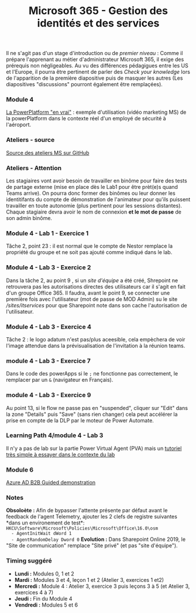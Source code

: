 ﻿---
title: Microsoft 365 - Gestion des identités et des services
goDeploy: true
o365: true
---
<div id="conseils">
  Il ne s'agit pas d'un stage d'introduction ou de <i>premier niveau</i> : Comme il prépare l'apprenant au métier d'administrateur Microsoft 365, il exige des prérequis non négligeables.
  Au vu des différences pédagigues entre les US et l'Europe, il pourra être pertinent de parler des <i>Check your knowledge</i> lors de l'apparition de la première diapositive puis de masquer les autres (Les diapositives "discussions" pourront également être remplaçées).
  <h3>Module 4</h3>
  <a href="https://youtu.be/tBc9ophAYCc" target="_blank">La PowerPlatform "en vrai"</a> : exemple d'utilisation (vidéo marketing MS) de la powerPlatform dans le contexte réel d'un employé de sécurité à l'aéroport.  
  <h3>Ateliers - source</h3>
  <a href="https://github.com/MicrosoftLearning/MS-100T00-Microsoft-365-Identity-and-Services/tree/master/Instructions/Labs" target="_blank">Source des ateliers MS sur GitHub</a>  
  <h3>Ateliers - Attention</h3>
  Les stagiaires vont avoir besoin de travailler en binôme pour faire des tests de partage externe (mise en place dès le Lab1 pour être prèt(e)s quand Teams arrive).
  On pourra donc former des binômes ou leur donner les identitifants du compte de démonstration de l'animateur pour qu'ils puissent travailler en toute autonomie (plus pertinent pour les sessions distantes).
  Chaque stagiaire devra avoir le nom de connexion <b>et le mot de passe</b> de son admin binôme.
  <h3>Module 4 - Lab 1 - Exercice 1</h3>
  Tâche 2, point 23 : il est normal que le compte de Nestor remplace la propriété du groupe et ne soit pas ajouté comme indiqué dans le lab.  
  <h3>Module 4 - Lab 3 - Exercice 2</h3>
  Dans la tâche 2, au point 9 , si un <i>site d'équipe</i> a été créé, Shrepoint ne retrouvera pas les autorisations directes des utilisateurs car il s'agit en fait d'un groupe Office 365.
  Il faudra, avant le point 9, se connecter une première fois avec l'utilisateur (mot de passe de MOD Admin) su le site <i>/sites/itservices</i> pour que Sharepoint note dans son cache l'autorisation de l'utilisateur.
  <h3>Module 4 - Lab 3 - Exercice 4</h3>
  Tâche 2 : le logo adatum n'est pas/plus aceesible, cela empèchera de voir l'image attendue dans la prévisualisation de l'invitation à la réunion teams.
  <h3>module 4 - Lab 3 - Exercice 7</h3>
  Dans le code des powerApps si le <code>;</code> ne fonctionne pas correctement, le remplacer par un <code>&</code> (navigateur en Français).
  <h3>module 4 - Lab 3 - Exercice 9</h3>
  Au point 13, si le flow ne passe pas en "suspended", cliquer sur "Edit" dans la zone "Details" puis "Save" (sans rien changer) cela peut accélérer la prise en compte de la DLP par le moteur de Power Automate.
  <h3>Learning Path 4/module 4 - Lab 3</h3>
  Il n'y a pas de lab sur la partie Power Virtual Agent (PVA) mais un <a href="https://docs.microsoft.com/en-us/power-virtual-agents/fundamentals-get-started" target="_lab">tutoriel très simple à essayer dans le contexte du lab</a>
  <h3>Module 6</h3>
  <a href="https://techcommunity.microsoft.com/t5/video-hub/enable-b2b-collaboration-in-azure-ad/ba-p/1671187" target="_blank">Azure AD B2B Guided demonstration</a>
  <h3>Notes</h3>
<b>Obsoloète :</b> Afin de bypasser l'attente présente par défaut avant le feedback de l'agent Telemetry, ajouter les 2 clefs de registre suivantes *dans un environement de test*:
<code>HKCU\Software\Microsoft\Policies\Microsoft\Office\16.0\osm
  - AgentInitWait dWord 1
  - AgentRandomDelay Dword 0</code>
<b>Evolution :</b> Dans Sharepoint Online 2019, le "Site de communication" remplace "Site privé" (et pas "site d'équipe").
<h3>Timing suggéré</h3>
  <ul>
  <li><b>Lundi :</b> Modules 0, 1 et 2</li>
  <li><b>Mardi :</b> Modules 3 et 4, leçon 1 et 2 (Atelier 3, exercices 1 et2)</li>
  <li><b>Mercredi :</b> Module 4 : Atelier 3, exercice 3 puis leçons 3 à 5 (et Atelier 3, exercices 4 à 7)</li>
  <li><b>Jeudi :</b> Fin du Module 4</li>
  <li><b>Vendredi :</b> Modules 5 et 6</li>
</ul>
</div>